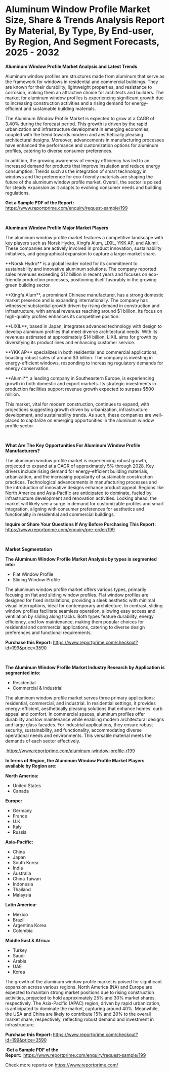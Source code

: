 <p><h1>Aluminum Window Profile Market Size, Share & Trends Analysis Report By Material, By Type, By End-user, By Region, And Segment Forecasts, 2025 - 2032</h1></p><p><strong>Aluminum Window Profile Market Analysis and Latest Trends</strong></p>
<p><p>Aluminum window profiles are structures made from aluminum that serve as the framework for windows in residential and commercial buildings. They are known for their durability, lightweight properties, and resistance to corrosion, making them an attractive choice for architects and builders. The market for aluminum window profiles is experiencing significant growth due to increasing construction activities and a rising demand for energy-efficient and sustainable building materials.</p><p>The Aluminum Window Profile Market is expected to grow at a CAGR of 3.40% during the forecast period. This growth is driven by the rapid urbanization and infrastructure development in emerging economies, coupled with the trend towards modern and aesthetically pleasing architectural designs. Moreover, advancements in manufacturing processes have enhanced the performance and customization options for aluminum profiles, catering to diverse consumer preferences. </p><p>In addition, the growing awareness of energy efficiency has led to an increased demand for products that improve insulation and reduce energy consumption. Trends such as the integration of smart technology in windows and the preference for eco-friendly materials are shaping the future of the aluminum window profile market. Overall, the sector is poised for steady expansion as it adapts to evolving consumer needs and building regulations.</p></p>
<p><strong>Get a Sample PDF of the Report:&nbsp;</strong> <a href="https://www.reportprime.com/enquiry/request-sample/199?utm_campaign=3132&utm_medium=2&utm_source=Github&utm_content=ia&utm_term=18032025&utm_id=aluminum-window-profile">https://www.reportprime.com/enquiry/request-sample/199</a></p>
<p>&nbsp;</p>
<p><strong>Aluminum Window Profile Major Market Players</strong></p>
<p><p>The aluminum window profile market features a competitive landscape with key players such as Norsk Hydro, Xingfa Alum, LIXIL, YKK AP, and Alumil. These companies are actively involved in product innovation, sustainability initiatives, and geographical expansion to capture a larger market share.</p><p>**Norsk Hydro** is a global leader noted for its commitment to sustainability and innovative aluminum solutions. The company reported sales revenues exceeding $12 billion in recent years and focuses on eco-friendly production processes, positioning itself favorably in the growing green building sector.</p><p>**Xingfa Alum**, a prominent Chinese manufacturer, has a strong domestic market presence and is expanding internationally. The company has witnessed substantial growth driven by rising demand in construction and infrastructure, with annual revenues reaching around $1 billion. Its focus on high-quality profiles enhances its competitive position.</p><p>**LIXIL**, based in Japan, integrates advanced technology with design to develop aluminum profiles that meet diverse architectural needs. With its revenues estimated at approximately $14 billion, LIXIL aims for growth by diversifying its product lines and enhancing customer service.</p><p>**YKK AP** specializes in both residential and commercial applications, boasting robust sales of around $3 billion. The company is investing in energy-efficient windows, responding to increasing regulatory demands for energy conservation.</p><p>**Alumil**, a leading company in Southeastern Europe, is experiencing growth in both domestic and export markets. Its strategic investments in production facilities support revenue growth expected to surpass $500 million.</p><p>This market, vital for modern construction, continues to expand, with projections suggesting growth driven by urbanization, infrastructure development, and sustainability trends. As such, these companies are well-placed to capitalize on emerging opportunities in the aluminum window profile sector.</p></p>
<p>&nbsp;</p>
<p><strong>What Are The Key Opportunities For Aluminum Window Profile Manufacturers?</strong></p>
<p><p>The aluminum window profile market is experiencing robust growth, projected to expand at a CAGR of approximately 5% through 2028. Key drivers include rising demand for energy-efficient building materials, urbanization, and the increasing popularity of sustainable construction practices. Technological advancements in manufacturing processes and the introduction of innovative designs enhance product appeal. Regions like North America and Asia-Pacific are anticipated to dominate, fueled by infrastructure development and renovation activities. Looking ahead, the market will likely see a surge in demand for customizable profiles and smart integration, aligning with consumer preferences for aesthetics and functionality in residential and commercial buildings.</p></p>
<p><strong>Inquire or Share Your Questions If Any Before Purchasing This Report:</strong> <a href="https://www.reportprime.com/enquiry/pre-order/199?utm_campaign=3132&utm_medium=2&utm_source=Github&utm_content=ia&utm_term=18032025&utm_id=aluminum-window-profile">https://www.reportprime.com/enquiry/pre-order/199</a></p>
<p>&nbsp;</p>
<p><strong>Market Segmentation</strong></p>
<p><strong>The Aluminum Window Profile Market Analysis by types is segmented into:</strong></p>
<p><ul><li>Flat Window Profile</li><li>Sliding Window Profile</li></ul></p>
<p><p>The aluminum window profile market offers various types, primarily focusing on flat and sliding window profiles. Flat window profiles are designed for fixed installations, providing a sleek aesthetic with minimal visual interruptions, ideal for contemporary architecture. In contrast, sliding window profiles facilitate seamless operation, allowing easy access and ventilation by sliding along tracks. Both types feature durability, energy efficiency, and low maintenance, making them popular choices for residential and commercial applications, catering to diverse design preferences and functional requirements.</p></p>
<p><strong>Purchase this Report:&nbsp;</strong><a href="https://www.reportprime.com/checkout?id=199&price=3590&utm_campaign=3132&utm_medium=2&utm_source=Github&utm_content=ia&utm_term=18032025&utm_id=aluminum-window-profile">https://www.reportprime.com/checkout?id=199&price=3590</a></p>
<p>&nbsp;</p>
<p><strong>The Aluminum Window Profile Market Industry Research by Application is segmented into:</strong></p>
<p><ul><li>Residential</li><li>Commercial & Industrial</li></ul></p>
<p><p>The aluminum window profile market serves three primary applications: residential, commercial, and industrial. In residential settings, it provides energy-efficient, aesthetically pleasing solutions that enhance homes' curb appeal and comfort. In commercial spaces, aluminum profiles offer durability and low maintenance while enabling modern architectural designs and large glass facades. For industrial applications, they ensure robust security, sustainability, and functionality, accommodating diverse operational needs and environments. This versatile material meets the demands of each sector effectively.</p></p>
<p><a href="https://www.reportprime.com/aluminum-window-profile-r199?utm_campaign=3132&utm_medium=2&utm_source=Github&utm_content=ia&utm_term=18032025&utm_id=aluminum-window-profile">&nbsp;https://www.reportprime.com/aluminum-window-profile-r199</a></p>
<p><strong>In terms of Region, the Aluminum Window Profile Market Players available by Region are:</strong></p>
<p>
    <p> <strong> North America: </strong>
        <ul>
            <li>United States</li>
            <li>Canada</li>
        </ul>
        </p> 
    <p> <strong> Europe: </strong>
        <ul>
            <li>Germany</li>
            <li>France</li>
            <li>U.K.</li>
            <li>Italy</li>
            <li>Russia</li>
        </ul>
        </p> 
    <p> <strong> Asia-Pacific: </strong>
        <ul>
            <li>China</li>
            <li>Japan</li>
            <li>South Korea</li>
            <li>India</li>
            <li>Australia</li>
            <li>China Taiwan</li>
            <li>Indonesia</li>
            <li>Thailand</li>
            <li>Malaysia</li>
        </ul>
        </p> 
    <p> <strong> Latin America: </strong>
        <ul>
            <li>Mexico</li>
            <li>Brazil</li>
            <li>Argentina Korea</li>
            <li>Colombia</li>
        </ul>
        </p> 
    <p> <strong> Middle East & Africa: </strong>
        <ul>
            <li>Turkey</li>
            <li>Saudi</li>
            <li>Arabia</li>
            <li>UAE</li>
            <li>Korea</li>
        </ul>
    </p>
    </p>
<p><p>The growth of the aluminum window profile market is poised for significant expansion across various regions. North America (NA) and Europe are expected to maintain strong market positions due to rising construction activities, projected to hold approximately 25% and 30% market shares, respectively. The Asia-Pacific (APAC) region, driven by rapid urbanization, is anticipated to dominate the market, capturing around 40%. Meanwhile, the USA and China are likely to contribute 15% and 20% to the overall market share, respectively, reflecting robust demand and investment in infrastructure.</p></p>
<p><strong>Purchase this Report: </strong><a href="https://www.reportprime.com/checkout?id=199&price=3590&utm_campaign=3132&utm_medium=2&utm_source=Github&utm_content=ia&utm_term=18032025&utm_id=aluminum-window-profile">https://www.reportprime.com/checkout?id=199&price=3590</a></p>
<p>&nbsp;<strong>Get a Sample PDF of the Report:&nbsp;&nbsp;</strong><a href="https://www.reportprime.com/enquiry/request-sample/199?utm_campaign=3132&utm_medium=2&utm_source=Github&utm_content=ia&utm_term=18032025&utm_id=aluminum-window-profile">https://www.reportprime.com/enquiry/request-sample/199</a></p>
<p><strong></strong></p>
<p>Check more reports on <a href="https://www.reportprime.com/?utm_campaign=3132&utm_medium=2&utm_source=Github&utm_content=ia&utm_term=18032025&utm_id=aluminum-window-profile">https://www.reportprime.com/</a></p>